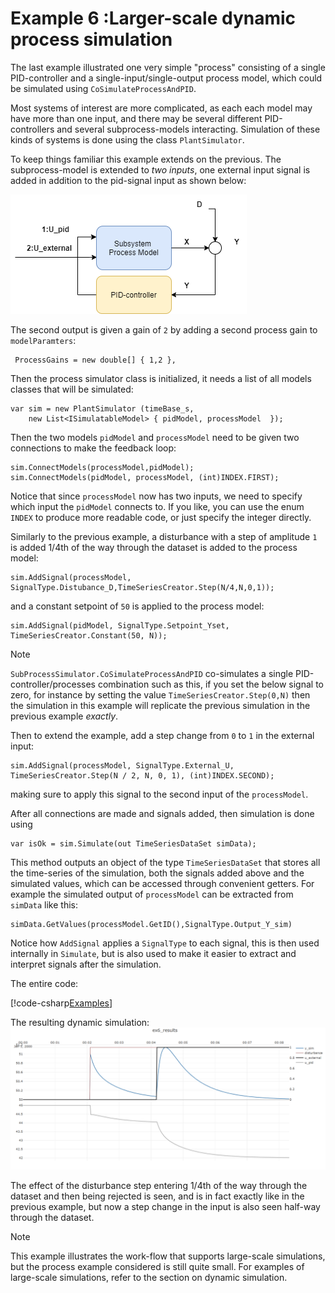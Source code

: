 # Example 6 :Larger-scale dynamic process simulation 

The last example illustrated one very simple "process" consisting of a single PID-controller and a single-input/single-output process model,
which could be simulated using ``CoSimulateProcessAndPID``.

Most systems of interest are more complicated, as each each model may have more than one input, and there may be several different PID-controllers and several 
subprocess-models interacting. Simulation of these kinds of systems is done using the class ``PlantSimulator``.

To keep things familiar this example extends on the previous. The subprocess-model is extended to *two inputs*, one external input signal is added in 
addition to the pid-signal input as shown below:

![Example 6](images/fig_ex6.png)

The second output is given a gain of ``2`` by adding a second process 
gain to ``modelParamters``:
```
 ProcessGains = new double[] { 1,2 },
```

Then the process simulator class is initialized, it needs a list of all models classes that will be simulated:
```
var sim = new PlantSimulator (timeBase_s, 
    new List<ISimulatableModel> { pidModel, processModel  });
```
Then the two models ``pidModel`` and ``processModel`` need to be given two connections to make the feedback loop:
```
sim.ConnectModels(processModel,pidModel);
sim.ConnectModels(pidModel, processModel, (int)INDEX.FIRST);
```
Notice that since ``processModel`` now has two inputs, we need to specify which input the ``pidModel`` connects to.
If you like, you can use the enum ``INDEX`` to produce more readable code, or just specify the integer directly.

Similarly to the previous example, a disturbance with a step of amplitude ``1`` is added 1/4th of the way through the dataset is added to the process model:
```
sim.AddSignal(processModel, SignalType.Distubance_D,TimeSeriesCreator.Step(N/4,N,0,1));
```
and a constant setpoint  of ``50`` is applied to the process model:
```
sim.AddSignal(pidModel, SignalType.Setpoint_Yset, TimeSeriesCreator.Constant(50, N));
```
> [!Note]
>``SubProcessSimulator.CoSimulateProcessAndPID`` co-simulates a single PID-controller/processes combination such as this, if you set the below signal to zero,
> for instance by setting the value ``TimeSeriesCreator.Step(0,N)`` then the simulation in this example will replicate the previous simulation in the previous example *exactly*.

Then to extend the example, add a step change from ``0`` to ``1`` in the external input:
```
sim.AddSignal(processModel, SignalType.External_U, TimeSeriesCreator.Step(N / 2, N, 0, 1), (int)INDEX.SECOND);
```
making sure to apply this signal to the second input of the ``processModel``.

After all connections are made and signals added, then simulation is done using 
```
var isOk = sim.Simulate(out TimeSeriesDataSet simData);
```
This method outputs an object of the type ``TimeSeriesDataSet`` that stores all the time-series of the simulation, both the signals added above and the simulated
values, which can be accessed through convenient getters.
For example the simulated output of ``processModel`` can be extracted from ``simData`` like this:
```
simData.GetValues(processModel.GetID(),SignalType.Output_Y_sim)
```

Notice how ``AddSignal`` applies a ``SignalType`` to each signal, this is then used internally in ``Simulate``, but is also used to make it easier to extract and interpret signals
after the simulation.


The entire code:

[!code-csharp[Examples](../TimeSeriesAnalysis.Tests/Examples/GettingStarted.cs?name=ex_6)]

The resulting dynamic simulation:
![Example 6 result](images/ex6_results.png)

The effect of the disturbance step entering 1/4th of the way through the dataset and then being rejected is seen, and is in fact exactly like 
in the previous example, but now a step change in the input is also seen half-way through the dataset.

> [!Note]
> This example illustrates the work-flow that supports large-scale simulations, but the process example 
> considered is still quite small. For examples of large-scale simulations, refer to the section on dynamic simulation.

